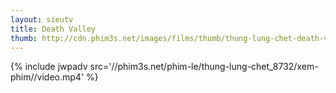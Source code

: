 ```yaml
---
layout: sieutv
title: Death Valley
thumb: http://cdn.phim3s.net/images/films/thumb/thung-lung-chet-death-valley-2015.jpg
---
```

{% include jwpadv src='//phim3s.net/phim-le/thung-lung-chet_8732/xem-phim//video.mp4' %}
